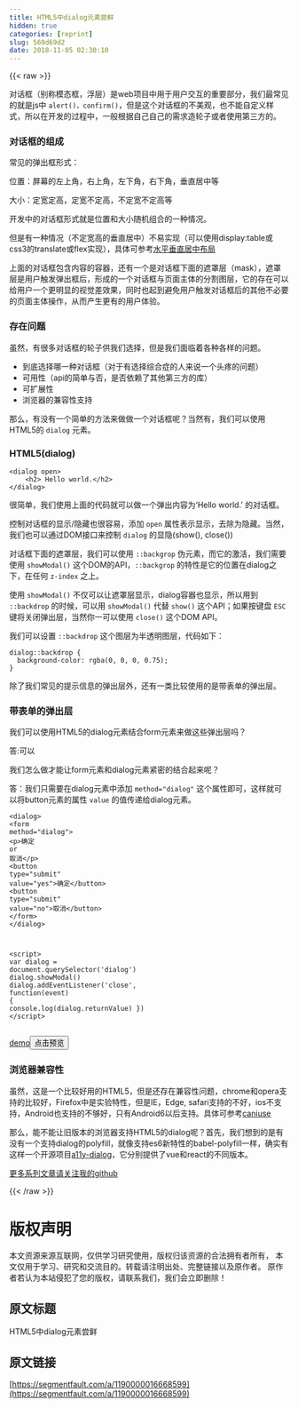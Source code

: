 ```yaml
---
title: HTML5中dialog元素尝鲜
hidden: true
categories: [reprint]
slug: 569d69d2
date: 2018-11-05 02:30:10
---
```


{{< raw >}}
<p>&#x5BF9;&#x8BDD;&#x6846;&#xFF08;&#x522B;&#x79F0;&#x6A21;&#x6001;&#x6846;&#xFF0C;&#x6D6E;&#x5C42;&#xFF09;&#x662F;web&#x9879;&#x76EE;&#x4E2D;&#x7528;&#x4E8E;&#x7528;&#x6237;&#x4EA4;&#x4E92;&#x7684;&#x91CD;&#x8981;&#x90E8;&#x5206;&#xFF0C;&#x6211;&#x4EEC;&#x6700;&#x5E38;&#x89C1;&#x7684;&#x5C31;&#x662F;js&#x4E2D; <code>alert()&#xFF0C;confirm()</code>&#xFF0C;&#x4F46;&#x662F;&#x8FD9;&#x4E2A;&#x5BF9;&#x8BDD;&#x6846;&#x7684;&#x4E0D;&#x7F8E;&#x89C2;&#xFF0C;&#x4E5F;&#x4E0D;&#x80FD;&#x81EA;&#x5B9A;&#x4E49;&#x6837;&#x5F0F;&#xFF0C;&#x6240;&#x4EE5;&#x5728;&#x5F00;&#x53D1;&#x7684;&#x8FC7;&#x7A0B;&#x4E2D;&#xFF0C;&#x4E00;&#x822C;&#x6839;&#x636E;&#x81EA;&#x5DF1;&#x81EA;&#x5DF1;&#x7684;&#x9700;&#x6C42;&#x9020;&#x8F6E;&#x5B50;&#x6216;&#x8005;&#x4F7F;&#x7528;&#x7B2C;&#x4E09;&#x65B9;&#x7684;&#x3002;</p><h3 id="articleHeader0">&#x5BF9;&#x8BDD;&#x6846;&#x7684;&#x7EC4;&#x6210;</h3><p>&#x5E38;&#x89C1;&#x7684;&#x5F39;&#x51FA;&#x6846;&#x5F62;&#x5F0F;&#xFF1A;</p><p>&#x4F4D;&#x7F6E;&#xFF1A;&#x5C4F;&#x5E55;&#x7684;&#x5DE6;&#x4E0A;&#x89D2;&#xFF0C;&#x53F3;&#x4E0A;&#x89D2;&#xFF0C;&#x5DE6;&#x4E0B;&#x89D2;&#xFF0C;&#x53F3;&#x4E0B;&#x89D2;&#xFF0C;&#x5782;&#x76F4;&#x5C45;&#x4E2D;&#x7B49;</p><p>&#x5927;&#x5C0F;&#xFF1A;&#x5B9A;&#x5BBD;&#x5B9A;&#x9AD8;&#xFF0C;&#x5B9A;&#x5BBD;&#x4E0D;&#x5B9A;&#x9AD8;&#xFF0C;&#x4E0D;&#x5B9A;&#x5BBD;&#x4E0D;&#x5B9A;&#x9AD8;&#x7B49;</p><p>&#x5F00;&#x53D1;&#x4E2D;&#x7684;&#x5BF9;&#x8BDD;&#x6846;&#x5F62;&#x5F0F;&#x5C31;&#x662F;&#x4F4D;&#x7F6E;&#x548C;&#x5927;&#x5C0F;&#x968F;&#x673A;&#x7EC4;&#x5408;&#x7684;&#x4E00;&#x79CD;&#x60C5;&#x51B5;&#x3002;</p><p>&#x4F46;&#x662F;&#x6709;&#x4E00;&#x79CD;&#x60C5;&#x51B5;&#xFF08;&#x4E0D;&#x5B9A;&#x5BBD;&#x9AD8;&#x7684;&#x5782;&#x76F4;&#x5C45;&#x4E2D;&#xFF09;&#x4E0D;&#x6613;&#x5B9E;&#x73B0;&#xFF08;&#x53EF;&#x4EE5;&#x4F7F;&#x7528;display:table&#x6216;css3&#x7684;translate&#x6216;flex&#x5B9E;&#x73B0;&#xFF09;&#xFF0C;&#x5177;&#x4F53;&#x53EF;&#x53C2;&#x8003;<a href="https://github.com/lvzhenbang/article/blob/master/layout/html-layout.md?#%E6%B0%B4%E5%B9%B3%E5%9E%82%E7%9B%B4%E5%B1%85%E4%B8%AD%E5%B8%83%E5%B1%80" rel="nofollow noreferrer" target="_blank">&#x6C34;&#x5E73;&#x5782;&#x76F4;&#x5C45;&#x4E2D;&#x5E03;&#x5C40;</a></p><p>&#x4E0A;&#x9762;&#x7684;&#x5BF9;&#x8BDD;&#x6846;&#x5305;&#x542B;&#x5185;&#x5BB9;&#x7684;&#x5BB9;&#x5668;&#xFF0C;&#x8FD8;&#x6709;&#x4E00;&#x4E2A;&#x662F;&#x5BF9;&#x8BDD;&#x6846;&#x4E0B;&#x9762;&#x7684;&#x906E;&#x7F69;&#x5C42;&#xFF08;mask&#xFF09;&#xFF0C;&#x906E;&#x7F69;&#x5C42;&#x662F;&#x7528;&#x6237;&#x89E6;&#x53D1;&#x5F39;&#x51FA;&#x6846;&#x540E;&#xFF0C;&#x5F62;&#x6210;&#x7684;&#x4E00;&#x4E2A;&#x5BF9;&#x8BDD;&#x6846;&#x4E0E;&#x9875;&#x9762;&#x4E3B;&#x4F53;&#x7684;&#x5206;&#x5272;&#x56FE;&#x5C42;&#xFF0C;&#x5B83;&#x7684;&#x5B58;&#x5728;&#x53EF;&#x4EE5;&#x7ED9;&#x7528;&#x6237;&#x4E00;&#x4E2A;&#x66F4;&#x660E;&#x663E;&#x7684;&#x89C6;&#x89C9;&#x5DEE;&#x6548;&#x679C;&#xFF0C;&#x540C;&#x65F6;&#x4E5F;&#x8D77;&#x5230;&#x907F;&#x514D;&#x7528;&#x6237;&#x89E6;&#x53D1;&#x5BF9;&#x8BDD;&#x6846;&#x540E;&#x7684;&#x5176;&#x4ED6;&#x4E0D;&#x5FC5;&#x8981;&#x7684;&#x9875;&#x9762;&#x4E3B;&#x4F53;&#x64CD;&#x4F5C;&#xFF0C;&#x4ECE;&#x800C;&#x4EA7;&#x751F;&#x66F4;&#x6709;&#x7684;&#x7528;&#x6237;&#x4F53;&#x9A8C;&#x3002;</p><h3 id="articleHeader1">&#x5B58;&#x5728;&#x95EE;&#x9898;</h3><p>&#x867D;&#x7136;&#xFF0C;&#x6709;&#x5F88;&#x591A;&#x5BF9;&#x8BDD;&#x6846;&#x7684;&#x8F6E;&#x5B50;&#x4F9B;&#x6211;&#x4EEC;&#x9009;&#x62E9;&#xFF0C;&#x4F46;&#x662F;&#x6211;&#x4EEC;&#x9762;&#x4E34;&#x7740;&#x5404;&#x79CD;&#x5404;&#x6837;&#x7684;&#x95EE;&#x9898;&#x3002;</p><ul><li>&#x5230;&#x5E95;&#x9009;&#x62E9;&#x54EA;&#x4E00;&#x79CD;&#x5BF9;&#x8BDD;&#x6846;&#xFF08;&#x5BF9;&#x4E8E;&#x6709;&#x9009;&#x62E9;&#x7EFC;&#x5408;&#x75C7;&#x7684;&#x4EBA;&#x6765;&#x8BF4;&#x4E00;&#x4E2A;&#x5934;&#x75BC;&#x7684;&#x95EE;&#x9898;&#xFF09;</li><li>&#x53EF;&#x7528;&#x6027;&#xFF08;api&#x7684;&#x7B80;&#x5355;&#x4E0E;&#x5426;&#xFF0C;&#x662F;&#x5426;&#x4F9D;&#x8D56;&#x4E86;&#x5176;&#x4ED6;&#x7B2C;&#x4E09;&#x65B9;&#x7684;&#x5E93;&#xFF09;</li><li>&#x53EF;&#x6269;&#x5C55;&#x6027;</li><li>&#x6D4F;&#x89C8;&#x5668;&#x7684;&#x517C;&#x5BB9;&#x6027;&#x652F;&#x6301;</li></ul><p>&#x90A3;&#x4E48;&#xFF0C;&#x6709;&#x6CA1;&#x6709;&#x4E00;&#x4E2A;&#x7B80;&#x5355;&#x7684;&#x65B9;&#x6CD5;&#x6765;&#x505A;&#x505A;&#x4E00;&#x4E2A;&#x5BF9;&#x8BDD;&#x6846;&#x5462;&#xFF1F;&#x5F53;&#x7136;&#x6709;&#xFF0C;&#x6211;&#x4EEC;&#x53EF;&#x4EE5;&#x4F7F;&#x7528;HTML5&#x7684; <code>dialog</code> &#x5143;&#x7D20;&#x3002;</p><h3 id="articleHeader2">HTML5(dialog)</h3><div class="widget-codetool" style="display:none"><div class="widget-codetool--inner"><span class="selectCode code-tool" data-toggle="tooltip" data-placement="top" title="" data-original-title="&#x5168;&#x9009;"></span> <span type="button" class="copyCode code-tool" data-toggle="tooltip" data-placement="top" data-clipboard-text="&lt;dialog open&gt;
    &lt;h2&gt; Hello world.&lt;/h2&gt;
&lt;/dialog&gt;" title="" data-original-title="&#x590D;&#x5236;"></span> <span type="button" class="saveToNote code-tool" data-toggle="tooltip" data-placement="top" title="" data-original-title="&#x653E;&#x8FDB;&#x7B14;&#x8BB0;"></span></div></div><pre class="hljs xml"><code><span class="hljs-tag">&lt;<span class="hljs-name">dialog</span> <span class="hljs-attr">open</span>&gt;</span>
    <span class="hljs-tag">&lt;<span class="hljs-name">h2</span>&gt;</span> Hello world.<span class="hljs-tag">&lt;/<span class="hljs-name">h2</span>&gt;</span>
<span class="hljs-tag">&lt;/<span class="hljs-name">dialog</span>&gt;</span></code></pre><p>&#x5F88;&#x7B80;&#x5355;&#xFF0C;&#x6211;&#x4EEC;&#x4F7F;&#x7528;&#x4E0A;&#x9762;&#x7684;&#x4EE3;&#x7801;&#x5C31;&#x53EF;&#x4EE5;&#x505A;&#x4E00;&#x4E2A;&#x5F39;&#x51FA;&#x5185;&#x5BB9;&#x4E3A;&#x2018;Hello world.&#x2019; &#x7684;&#x5BF9;&#x8BDD;&#x6846;&#x3002;</p><p>&#x63A7;&#x5236;&#x5BF9;&#x8BDD;&#x6846;&#x7684;&#x663E;&#x793A;/&#x9690;&#x85CF;&#x4E5F;&#x5F88;&#x5BB9;&#x6613;&#xFF0C;&#x6DFB;&#x52A0; <code>open</code> &#x5C5E;&#x6027;&#x8868;&#x793A;&#x663E;&#x793A;&#xFF0C;&#x53BB;&#x9664;&#x4E3A;&#x9690;&#x85CF;&#x3002;&#x5F53;&#x7136;&#xFF0C;&#x6211;&#x4EEC;&#x4E5F;&#x53EF;&#x4EE5;&#x901A;&#x8FC7;DOM&#x63A5;&#x53E3;&#x6765;&#x63A7;&#x5236; <code>dialog</code> &#x7684;&#x663E;&#x9690;(show(), close())</p><p>&#x5BF9;&#x8BDD;&#x6846;&#x4E0B;&#x9762;&#x7684;&#x906E;&#x7F69;&#x5C42;&#xFF0C;&#x6211;&#x4EEC;&#x53EF;&#x4EE5;&#x4F7F;&#x7528; <code>::backgrop</code> &#x4F2A;&#x5143;&#x7D20;&#xFF0C;&#x800C;&#x5B83;&#x7684;&#x6FC0;&#x6D3B;&#xFF0C;&#x6211;&#x4EEC;&#x9700;&#x8981;&#x4F7F;&#x7528; <code>showModal()</code> &#x8FD9;&#x4E2A;DOM&#x7684;API&#xFF0C;<code>::backgrop</code> &#x7684;&#x7279;&#x6027;&#x662F;&#x5B83;&#x7684;&#x4F4D;&#x7F6E;&#x5728;dialog&#x4E4B;&#x4E0B;&#xFF0C;&#x5728;&#x4EFB;&#x4F55; <code>z-index</code> &#x4E4B;&#x4E0A;&#x3002;</p><p>&#x4F7F;&#x7528; <code>showModal()</code> &#x4E0D;&#x4EC5;&#x53EF;&#x4EE5;&#x8BA9;&#x906E;&#x7F69;&#x5C42;&#x663E;&#x793A;&#xFF0C;dialog&#x5BB9;&#x5668;&#x4E5F;&#x663E;&#x793A;&#xFF0C;&#x6240;&#x4EE5;&#x7528;&#x5230; <code>::backdrop</code> &#x7684;&#x65F6;&#x5019;&#xFF0C;&#x53EF;&#x4EE5;&#x7528; <code>showModal()</code> &#x4EE3;&#x66FF; <code>show()</code> &#x8FD9;&#x4E2A;API&#xFF1B;&#x5982;&#x679C;&#x6309;&#x952E;&#x76D8; <code>ESC</code> &#x952E;&#x5C06;&#x5173;&#x95ED;&#x5F39;&#x51FA;&#x5C42;&#xFF0C;&#x5F53;&#x7136;&#x4F60;&#x4E00;&#x53EF;&#x4EE5;&#x4F7F;&#x7528; <code>close()</code> &#x8FD9;&#x4E2A;DOM API&#x3002;</p><p>&#x6211;&#x4EEC;&#x53EF;&#x4EE5;&#x8BBE;&#x7F6E; <code>::backdrop</code> &#x8FD9;&#x4E2A;&#x56FE;&#x5C42;&#x4E3A;&#x534A;&#x900F;&#x660E;&#x56FE;&#x5C42;&#xFF0C;&#x4EE3;&#x7801;&#x5982;&#x4E0B;&#xFF1A;</p><div class="widget-codetool" style="display:none"><div class="widget-codetool--inner"><span class="selectCode code-tool" data-toggle="tooltip" data-placement="top" title="" data-original-title="&#x5168;&#x9009;"></span> <span type="button" class="copyCode code-tool" data-toggle="tooltip" data-placement="top" data-clipboard-text="dialog::backdrop {
  background-color: rgba(0, 0, 0, 0.75);
}" title="" data-original-title="&#x590D;&#x5236;"></span> <span type="button" class="saveToNote code-tool" data-toggle="tooltip" data-placement="top" title="" data-original-title="&#x653E;&#x8FDB;&#x7B14;&#x8BB0;"></span></div></div><pre class="hljs css"><code><span class="hljs-selector-tag">dialog</span><span class="hljs-selector-pseudo">::backdrop</span> {
  <span class="hljs-attribute">background-color</span>: <span class="hljs-built_in">rgba</span>(0, 0, 0, 0.75);
}</code></pre><p>&#x9664;&#x4E86;&#x6211;&#x4EEC;&#x5E38;&#x89C1;&#x7684;&#x63D0;&#x793A;&#x4FE1;&#x606F;&#x7684;&#x5F39;&#x51FA;&#x5C42;&#x5916;&#xFF0C;&#x8FD8;&#x6709;&#x4E00;&#x7C7B;&#x6BD4;&#x8F83;&#x4F7F;&#x7528;&#x7684;&#x662F;&#x5E26;&#x8868;&#x5355;&#x7684;&#x5F39;&#x51FA;&#x5C42;&#x3002;</p><h3 id="articleHeader3">&#x5E26;&#x8868;&#x5355;&#x7684;&#x5F39;&#x51FA;&#x5C42;</h3><p>&#x6211;&#x4EEC;&#x53EF;&#x4EE5;&#x4F7F;&#x7528;HTML5&#x7684;dialog&#x5143;&#x7D20;&#x7ED3;&#x5408;form&#x5143;&#x7D20;&#x6765;&#x505A;&#x8FD9;&#x4E9B;&#x5F39;&#x51FA;&#x5C42;&#x5417;&#xFF1F;</p><p>&#x7B54;:&#x53EF;&#x4EE5;</p><p>&#x6211;&#x4EEC;&#x600E;&#x4E48;&#x505A;&#x624D;&#x80FD;&#x8BA9;form&#x5143;&#x7D20;&#x548C;dialog&#x5143;&#x7D20;&#x7D27;&#x5BC6;&#x7684;&#x7ED3;&#x5408;&#x8D77;&#x6765;&#x5462;&#xFF1F;</p><p>&#x7B54;&#xFF1A;&#x6211;&#x4EEC;&#x53EA;&#x9700;&#x8981;&#x5728;dialog&#x5143;&#x7D20;&#x4E2D;&#x6DFB;&#x52A0; <code>method=&quot;dialog&quot;</code> &#x8FD9;&#x4E2A;&#x5C5E;&#x6027;&#x5373;&#x53EF;&#xFF0C;&#x8FD9;&#x6837;&#x5C31;&#x53EF;&#x4EE5;&#x5C06;button&#x5143;&#x7D20;&#x7684;&#x5C5E;&#x6027; <code>value</code> &#x7684;&#x503C;&#x4F20;&#x9012;&#x7ED9;dialog&#x5143;&#x7D20;&#x3002;</p><div class="widget-codetool" style="display:none"><div class="widget-codetool--inner"><span class="selectCode code-tool" data-toggle="tooltip" data-placement="top" title="" data-original-title="&#x5168;&#x9009;"></span> <span type="button" class="copyCode code-tool" data-toggle="tooltip" data-placement="top" data-clipboard-text="&lt;dialog&gt;
  &lt;form method=&quot;dialog&quot;&gt;
    &lt;p&gt;&#x786E;&#x5B9A; or &#x53D6;&#x6D88;&lt;/p&gt;
    &lt;button type=&quot;submit&quot; value=&quot;yes&quot;&gt;&#x786E;&#x5B9A;&lt;/button&gt;
    &lt;button type=&quot;submit&quot; value=&quot;no&quot;&gt;&#x53D6;&#x6D88;&lt;/button&gt;
  &lt;/form&gt;
&lt;/dialog&gt;

&lt;script&gt;
    var dialog = document.querySelector(&apos;dialog&apos;)
    dialog.showModal()
    dialog.addEventListener(&apos;close&apos;, function(event) {
        console.log(dialog.returnValue)
    })
&lt;/script&gt;" title="" data-original-title="&#x590D;&#x5236;"></span> <span type="button" class="saveToNote code-tool" data-toggle="tooltip" data-placement="top" title="" data-original-title="&#x653E;&#x8FDB;&#x7B14;&#x8BB0;"></span></div></div><pre class="hljs xml"><code><span class="hljs-tag">&lt;<span class="hljs-name">dialog</span>&gt;</span>
  <span class="hljs-tag">&lt;<span class="hljs-name">form</span> <span class="hljs-attr">method</span>=<span class="hljs-string">&quot;dialog&quot;</span>&gt;</span>
    <span class="hljs-tag">&lt;<span class="hljs-name">p</span>&gt;</span>&#x786E;&#x5B9A; or &#x53D6;&#x6D88;<span class="hljs-tag">&lt;/<span class="hljs-name">p</span>&gt;</span>
    <span class="hljs-tag">&lt;<span class="hljs-name">button</span> <span class="hljs-attr">type</span>=<span class="hljs-string">&quot;submit&quot;</span> <span class="hljs-attr">value</span>=<span class="hljs-string">&quot;yes&quot;</span>&gt;</span>&#x786E;&#x5B9A;<span class="hljs-tag">&lt;/<span class="hljs-name">button</span>&gt;</span>
    <span class="hljs-tag">&lt;<span class="hljs-name">button</span> <span class="hljs-attr">type</span>=<span class="hljs-string">&quot;submit&quot;</span> <span class="hljs-attr">value</span>=<span class="hljs-string">&quot;no&quot;</span>&gt;</span>&#x53D6;&#x6D88;<span class="hljs-tag">&lt;/<span class="hljs-name">button</span>&gt;</span>
  <span class="hljs-tag">&lt;/<span class="hljs-name">form</span>&gt;</span>
<span class="hljs-tag">&lt;/<span class="hljs-name">dialog</span>&gt;</span>

<span class="hljs-tag">&lt;<span class="hljs-name">script</span>&gt;</span><span class="javascript">
    <span class="hljs-keyword">var</span> dialog = <span class="hljs-built_in">document</span>.querySelector(<span class="hljs-string">&apos;dialog&apos;</span>)
    dialog.showModal()
    dialog.addEventListener(<span class="hljs-string">&apos;close&apos;</span>, <span class="hljs-function"><span class="hljs-keyword">function</span>(<span class="hljs-params">event</span>) </span>{
        <span class="hljs-built_in">console</span>.log(dialog.returnValue)
    })
</span><span class="hljs-tag">&lt;/<span class="hljs-name">script</span>&gt;</span></code></pre><p><a href="http://jsfiddle.net/sanlv/0pg69jyv/3/" rel="nofollow noreferrer" target="_blank">demo</a><button class="btn btn-xs btn-default ml10 preview" data-url="sanlv/0pg69jyv/3/" data-typeid="0">&#x70B9;&#x51FB;&#x9884;&#x89C8;</button></p><h3 id="articleHeader4">&#x6D4F;&#x89C8;&#x5668;&#x517C;&#x5BB9;&#x6027;</h3><p>&#x867D;&#x7136;&#xFF0C;&#x8FD9;&#x662F;&#x4E00;&#x4E2A;&#x6BD4;&#x8F83;&#x597D;&#x7528;&#x7684;HTML5&#xFF0C;&#x4F46;&#x662F;&#x8FD8;&#x5B58;&#x5728;&#x517C;&#x5BB9;&#x6027;&#x95EE;&#x9898;&#xFF0C;chrome&#x548C;opera&#x652F;&#x6301;&#x7684;&#x6BD4;&#x8F83;&#x597D;&#xFF0C;Firefox&#x4E2D;&#x662F;&#x5B9E;&#x9A8C;&#x7279;&#x6027;&#xFF0C;&#x4F46;&#x662F;IE&#xFF0C;Edge, safari&#x652F;&#x6301;&#x7684;&#x4E0D;&#x597D;&#xFF0C;ios&#x4E0D;&#x652F;&#x6301;&#xFF0C;Android&#x4E5F;&#x652F;&#x6301;&#x7684;&#x4E0D;&#x591F;&#x597D;&#xFF0C;&#x53EA;&#x6709;Android6&#x4EE5;&#x540E;&#x652F;&#x6301;&#x3002;&#x5177;&#x4F53;&#x53EF;&#x53C2;&#x8003;<a href="https://caniuse.com/#search=dialog" rel="nofollow noreferrer" target="_blank">caniuse</a></p><p>&#x90A3;&#x4E48;&#xFF0C;&#x80FD;&#x4E0D;&#x80FD;&#x8BA9;&#x65E7;&#x7248;&#x672C;&#x7684;&#x6D4F;&#x89C8;&#x5668;&#x652F;&#x6301;HTML5&#x7684;dialog&#x5462;&#xFF1F;&#x9996;&#x5148;&#xFF0C;&#x6211;&#x4EEC;&#x60F3;&#x5230;&#x7684;&#x662F;&#x6709;&#x6CA1;&#x6709;&#x4E00;&#x4E2A;&#x652F;&#x6301;dialog&#x7684;polyfill&#xFF0C;&#x5C31;&#x50CF;&#x652F;&#x6301;es6&#x65B0;&#x7279;&#x6027;&#x7684;babel-polyfill&#x4E00;&#x6837;&#xFF0C;&#x786E;&#x5B9E;&#x6709;&#x8FD9;&#x6837;&#x4E00;&#x4E2A;&#x5F00;&#x6E90;&#x9879;&#x76EE;<a href="https://github.com/edenspiekermann/a11y-dialog" rel="nofollow noreferrer" target="_blank">a11y-dialog</a>&#xFF0C;&#x5B83;&#x5206;&#x522B;&#x63D0;&#x4F9B;&#x4E86;vue&#x548C;react&#x7684;&#x4E0D;&#x540C;&#x7248;&#x672C;&#x3002;</p><p><a href="https://github.com/lvzhenbang/article" rel="nofollow noreferrer" target="_blank">&#x66F4;&#x591A;&#x7CFB;&#x5217;&#x6587;&#x7AE0;&#x8BF7;&#x5173;&#x6CE8;&#x6211;&#x7684;github</a></p>
{{< /raw >}}

# 版权声明
本文资源来源互联网，仅供学习研究使用，版权归该资源的合法拥有者所有，
本文仅用于学习、研究和交流目的。转载请注明出处、完整链接以及原作者。
原作者若认为本站侵犯了您的版权，请联系我们，我们会立即删除！

## 原文标题
HTML5中dialog元素尝鲜

## 原文链接
[https://segmentfault.com/a/1190000016668599](https://segmentfault.com/a/1190000016668599)

